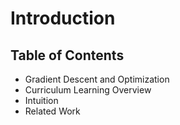 # Introduction
## Table of Contents
- Gradient Descent and Optimization
- Curriculum Learning Overview
- Intuition
- Related Work